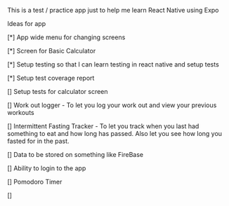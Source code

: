 This is a test / practice app just to help me learn React Native using Expo

Ideas for app 

[*] App wide menu for changing screens 

[*] Screen for Basic Calculator 

[*] Setup testing so that I can learn testing in react native and setup tests

[*] Setup test coverage report

[] Setup tests for calculator screen 

[] Work out logger - To let you log your work out and view your previous workouts 

[] Intermittent Fasting Tracker - To let you track when you last had something to eat and how long has passed. Also 
let you see how long you fasted for in the past. 

[] Data to be stored on something like FireBase 

[] Ability to login to the app 

[] Pomodoro Timer 

[] 


